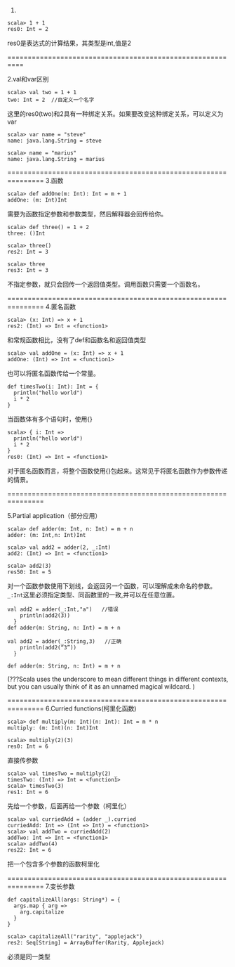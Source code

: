1.

	scala> 1 + 1
	res0: Int = 2

res0是表达式的计算结果，其类型是int,值是2

==========================================================

2.val和var区别

	scala> val two = 1 + 1
	two: Int = 2  //自定义一个名字

这里的res0(two)和2具有一种绑定关系。如果要改变这种绑定关系，可以定义为var

	scala> var name = "steve"
	name: java.lang.String = steve
	
	scala> name = "marius"
	name: java.lang.String = marius

===============================================================
3.函数

	scala> def addOne(m: Int): Int = m + 1
	addOne: (m: Int)Int

需要为函数指定参数和参数类型，然后解释器会回传给你。

	scala> def three() = 1 + 2
	three: ()Int
	
	scala> three()
	res2: Int = 3
	
	scala> three
	res3: Int = 3

不指定参数，就只会回传一个返回值类型。调用函数只需要一个函数名。

===============================================================
4.匿名函数

	scala> (x: Int) => x + 1
	res2: (Int) => Int = <function1>

和常规函数相比，没有了def和函数名和返回值类型

	scala> val addOne = (x: Int) => x + 1
	addOne: (Int) => Int = <function1>

也可以将匿名函数传给一个常量。

	def timesTwo(i: Int): Int = {
	  println("hello world")
	  i * 2
	}

当函数体有多个语句时，使用{}

	scala> { i: Int =>
	  println("hello world")
	  i * 2
	}
	res0: (Int) => Int = <function1>

对于匿名函数而言，将整个函数使用{}包起来。这常见于将匿名函数作为参数传递的情景。

===============================================================

5.Partial application（部分应用）

	scala> def adder(m: Int, n: Int) = m + n
	adder: (m: Int,n: Int)Int
	
	scala> val add2 = adder(2, _:Int)
	add2: (Int) => Int = <function1>
	
	scala> add2(3)
	res50: Int = 5

对一个函数参数使用下划线，会返回另一个函数，可以理解成未命名的参数。`_:Int`这里必须指定类型、同函数里的一致,并可以在任意位置。

	val add2 = adder(_:Int,"a")   //错误
	    println(add2(3))
	  }
	def adder(m: String, n: Int) = m + n
	  
	val add2 = adder(_:String,3)   //正确
	    println(add2(“3”))
	  }
	
	def adder(m: String, n: Int) = m + n

(???Scala uses the underscore to mean different things in different contexts,
but you can usually think of it as an unnamed magical wildcard. )

===============================================================
6.Curried functions(柯里化函数)

	scala> def multiply(m: Int)(n: Int): Int = m * n
	multiply: (m: Int)(n: Int)Int
	
	scala> multiply(2)(3)
	res0: Int = 6

直接传参数

	scala> val timesTwo = multiply(2) _
	timesTwo: (Int) => Int = <function1>
	scala> timesTwo(3)
	res1: Int = 6

先给一个参数，后面再给一个参数（柯里化）

	scala> val curriedAdd = (adder _).curried
	curriedAdd: Int => (Int => Int) = <function1>
	scala> val addTwo = curriedAdd(2)
	addTwo: Int => Int = <function1>
	scala> addTwo(4)
	res22: Int = 6

把一个包含多个参数的函数柯里化

===============================================================
7.变长参数

	def capitalizeAll(args: String*) = {
	  args.map { arg =>
	    arg.capitalize
	  }
	}
	
	scala> capitalizeAll("rarity", "applejack")
	res2: Seq[String] = ArrayBuffer(Rarity, Applejack)

必须是同一类型
